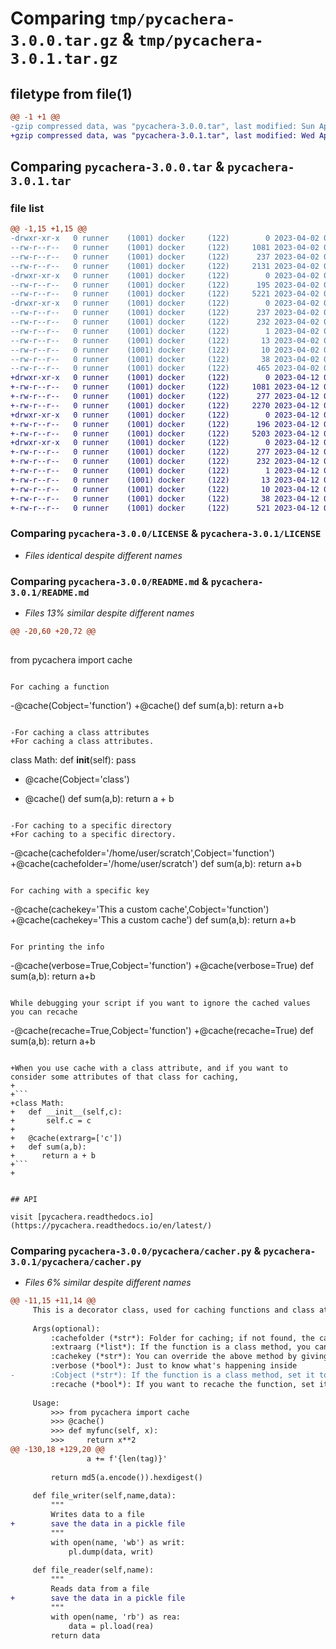 # Comparing `tmp/pycachera-3.0.0.tar.gz` & `tmp/pycachera-3.0.1.tar.gz`

## filetype from file(1)

```diff
@@ -1 +1 @@
-gzip compressed data, was "pycachera-3.0.0.tar", last modified: Sun Apr  2 06:44:10 2023, max compression
+gzip compressed data, was "pycachera-3.0.1.tar", last modified: Wed Apr 12 03:30:48 2023, max compression
```

## Comparing `pycachera-3.0.0.tar` & `pycachera-3.0.1.tar`

### file list

```diff
@@ -1,15 +1,15 @@
-drwxr-xr-x   0 runner    (1001) docker     (122)        0 2023-04-02 06:44:10.873275 pycachera-3.0.0/
--rw-r--r--   0 runner    (1001) docker     (122)     1081 2023-04-02 06:43:59.000000 pycachera-3.0.0/LICENSE
--rw-r--r--   0 runner    (1001) docker     (122)      237 2023-04-02 06:44:10.873275 pycachera-3.0.0/PKG-INFO
--rw-r--r--   0 runner    (1001) docker     (122)     2131 2023-04-02 06:43:59.000000 pycachera-3.0.0/README.md
-drwxr-xr-x   0 runner    (1001) docker     (122)        0 2023-04-02 06:44:10.869275 pycachera-3.0.0/pycachera/
--rw-r--r--   0 runner    (1001) docker     (122)      195 2023-04-02 06:43:59.000000 pycachera-3.0.0/pycachera/__init__.py
--rw-r--r--   0 runner    (1001) docker     (122)     5221 2023-04-02 06:43:59.000000 pycachera-3.0.0/pycachera/cacher.py
-drwxr-xr-x   0 runner    (1001) docker     (122)        0 2023-04-02 06:44:10.873275 pycachera-3.0.0/pycachera.egg-info/
--rw-r--r--   0 runner    (1001) docker     (122)      237 2023-04-02 06:44:10.000000 pycachera-3.0.0/pycachera.egg-info/PKG-INFO
--rw-r--r--   0 runner    (1001) docker     (122)      232 2023-04-02 06:44:10.000000 pycachera-3.0.0/pycachera.egg-info/SOURCES.txt
--rw-r--r--   0 runner    (1001) docker     (122)        1 2023-04-02 06:44:10.000000 pycachera-3.0.0/pycachera.egg-info/dependency_links.txt
--rw-r--r--   0 runner    (1001) docker     (122)       13 2023-04-02 06:44:10.000000 pycachera-3.0.0/pycachera.egg-info/requires.txt
--rw-r--r--   0 runner    (1001) docker     (122)       10 2023-04-02 06:44:10.000000 pycachera-3.0.0/pycachera.egg-info/top_level.txt
--rw-r--r--   0 runner    (1001) docker     (122)       38 2023-04-02 06:44:10.873275 pycachera-3.0.0/setup.cfg
--rw-r--r--   0 runner    (1001) docker     (122)      465 2023-04-02 06:43:59.000000 pycachera-3.0.0/setup.py
+drwxr-xr-x   0 runner    (1001) docker     (122)        0 2023-04-12 03:30:48.423467 pycachera-3.0.1/
+-rw-r--r--   0 runner    (1001) docker     (122)     1081 2023-04-12 03:30:36.000000 pycachera-3.0.1/LICENSE
+-rw-r--r--   0 runner    (1001) docker     (122)      277 2023-04-12 03:30:48.423467 pycachera-3.0.1/PKG-INFO
+-rw-r--r--   0 runner    (1001) docker     (122)     2270 2023-04-12 03:30:36.000000 pycachera-3.0.1/README.md
+drwxr-xr-x   0 runner    (1001) docker     (122)        0 2023-04-12 03:30:48.423467 pycachera-3.0.1/pycachera/
+-rw-r--r--   0 runner    (1001) docker     (122)      196 2023-04-12 03:30:36.000000 pycachera-3.0.1/pycachera/__init__.py
+-rw-r--r--   0 runner    (1001) docker     (122)     5203 2023-04-12 03:30:36.000000 pycachera-3.0.1/pycachera/cacher.py
+drwxr-xr-x   0 runner    (1001) docker     (122)        0 2023-04-12 03:30:48.423467 pycachera-3.0.1/pycachera.egg-info/
+-rw-r--r--   0 runner    (1001) docker     (122)      277 2023-04-12 03:30:48.000000 pycachera-3.0.1/pycachera.egg-info/PKG-INFO
+-rw-r--r--   0 runner    (1001) docker     (122)      232 2023-04-12 03:30:48.000000 pycachera-3.0.1/pycachera.egg-info/SOURCES.txt
+-rw-r--r--   0 runner    (1001) docker     (122)        1 2023-04-12 03:30:48.000000 pycachera-3.0.1/pycachera.egg-info/dependency_links.txt
+-rw-r--r--   0 runner    (1001) docker     (122)       13 2023-04-12 03:30:48.000000 pycachera-3.0.1/pycachera.egg-info/requires.txt
+-rw-r--r--   0 runner    (1001) docker     (122)       10 2023-04-12 03:30:48.000000 pycachera-3.0.1/pycachera.egg-info/top_level.txt
+-rw-r--r--   0 runner    (1001) docker     (122)       38 2023-04-12 03:30:48.423467 pycachera-3.0.1/setup.cfg
+-rw-r--r--   0 runner    (1001) docker     (122)      521 2023-04-12 03:30:36.000000 pycachera-3.0.1/setup.py
```

### Comparing `pycachera-3.0.0/LICENSE` & `pycachera-3.0.1/LICENSE`

 * *Files identical despite different names*

### Comparing `pycachera-3.0.0/README.md` & `pycachera-3.0.1/README.md`

 * *Files 13% similar despite different names*

```diff
@@ -20,60 +20,72 @@
 
 ```
 from pycachera import cache
 ```
 
 For caching a function
 ```
-@cache(Cobject='function')
+@cache()
 def sum(a,b):
    return a+b
 ```
 
-For caching a class attributes
+For caching a class attributes.
 
 ```
 class Math:
    def __init__(self):
        pass
    
-   @cache(Cobject='class')
+   @cache()
    def sum(a,b):
       return a + b  
 ```
 
-For caching to a specific directory
+For caching to a specific directory.
 
 ```
-@cache(cachefolder='/home/user/scratch',Cobject='function')
+@cache(cachefolder='/home/user/scratch')
 def sum(a,b):
    return a+b
 ```
 
 For caching with a specific key
 
 ```
-@cache(cachekey='This a custom cache',Cobject='function')
+@cache(cachekey='This a custom cache')
 def sum(a,b):
    return a+b
 ```
 
 For printing the info
 
 ```
-@cache(verbose=True,Cobject='function')
+@cache(verbose=True)
 def sum(a,b):
    return a+b
 ```
 
 While debugging your script if you want to ignore the cached values you can recache
 ```
-@cache(recache=True,Cobject='function')
+@cache(recache=True)
 def sum(a,b):
    return a+b
 ```
 
+When you use cache with a class attribute, and if you want to consider some attributes of that class for caching,
+
+```
+class Math:
+   def __init__(self,c):
+       self.c = c
+   
+   @cache(extrarg=['c'])
+   def sum(a,b):
+      return a + b  
+```
+
 
 
 ## API
 
 visit [pycachera.readthedocs.io](https://pycachera.readthedocs.io/en/latest/)
```

### Comparing `pycachera-3.0.0/pycachera/cacher.py` & `pycachera-3.0.1/pycachera/cacher.py`

 * *Files 6% similar despite different names*

```diff
@@ -11,15 +11,14 @@
     This is a decorator class, used for caching functions and class attributes.
     
     Args(optional):
         :cachefolder (*str*): Folder for caching; if not found, the cache folder is set to '.cache' in the current working directory
         :extraarg (*list*): If the function is a class method, you can give the extra arguments of the class as a list just for saving the cache
         :cachekey (*str*): You can override the above method by giving a particular human readable key(str) for example: 'This is a function with fknee is 5, and alpha is 3'
         :verbose (*bool*): Just to know what's happening inside
-        :Cobject (*str*): If the function is a class method, set it to 'class', else 'function'
         :recache (*bool*): If you want to recache the function, set it to True
     
     Usage:
         >>> from pycachera import cache
         >>> @cache()
         >>> def myfunc(self, x):
         >>>     return x**2
@@ -130,18 +129,20 @@
                 a += f'{len(tag)}'
 
         return md5(a.encode()).hexdigest()
     
     def file_writer(self,name,data):
         """
         Writes data to a file
+        save the data in a pickle file
         """
         with open(name, 'wb') as writ:
             pl.dump(data, writ)
             
     def file_reader(self,name):
         """
         Reads data from a file
+        save the data in a pickle file
         """
         with open(name, 'rb') as rea:
             data = pl.load(rea)
         return data
```

